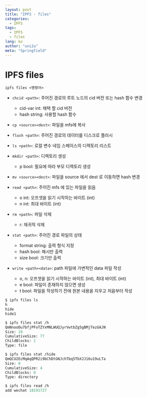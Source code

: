```yaml
---
layout: post
title: "IPFS - files"
categories:
  - IPFS
tags:
  - IPFS
  - files
lang: ko
author: "uni2u"
meta: "Springfield"
---
```


# IPFS files

```protobuf
ipfs files <명령어>
```

- `chcid <path>`: 주어진 경로의 루트 노드의 cid 버전 또는 hash 함수 변경
  - cid-var int: 채택 할 cid 버전
  - hash string: 사용할 hash 함수

- `cp <source><dest>`: 파일을 mfs에 복사

- `flush <path>`: 주어진 경로의 데이터를 디스크로 플러시

- `ls <path>`: 로컬 변수 네임 스페이스의 디렉토리 리스트

- `mkdir <path>`: 디렉토리 생성
  - p bool: 필요에 따라 부모 디렉토리 생성

- `mv <source><dest>`: 파일을 source 에서 dest 로 이동하면 hash 변경

- `read <path>`: 주어진 mfs 에 있는 파일을 읽음
  - o int: 오프셋을 읽기 시작하는 바이트 (int)
  - n int: 최대 바이트 (int)

- `rm <path>`: 파일 삭제
  - r: 재귀적 삭제

- `stat <path>`: 주어진 경로 파일의 상태
  - format string: 출력 형식 지정
  - hash bool: 해시만 출력
  - size bool: 크기만 출력

- `write <path><data>`: path 파일에 가변적인 data 파일 작성
  - o, n: 오프셋을 읽기 시작하는 바이트 (int), 최대 바이트 (int)
  - e bool: 파일이 존재하지 않으면 생성
  - t bool: 파일을 작성하기 전에 원본 내용을 지우고 처음부터 작성

```protobuf
$ ipfs files ls
h
hide
hide1

$ ipfs files stat /h
QmNnooDu7bfjPFoTZYxMNLWUQJyrVwtbZg5gBMjTezGAJN
Size: 19
CumulativeSize: 77
ChildBlocks: 1
Type: file

$ ipfs files stat /hide
QmQCU2EcMqAqQPR2i9bChDtGNJchTbq5TbXJJ16u19uLTa
Size: 0
CumulativeSize: 4
ChildBlocks: 0
Type: directory

$ ipfs files read /h
add wechat 18191727
```
